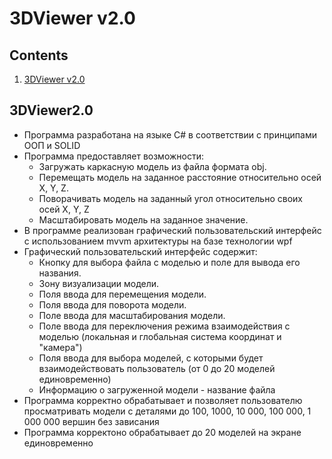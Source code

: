 # 3DViewer v2.0

## Contents

1. [3DViewer v2.0](#3dviewer2.0)
    
## 3DViewer2.0

- Программа разработана на языке C# в соответствии с принципами ООП и SOLID
- Программа предоставляет возможности:
    - Загружать каркасную модель из файла формата obj.
    - Перемещать модель на заданное расстояние относительно осей X, Y, Z.
    - Поворачивать модель на заданный угол относительно своих осей X, Y, Z
    - Масштабировать модель на заданное значение.
- В программе реализован графический пользовательский интерфейс с использованием mvvm архитектуры на базе технологии wpf 
- Графический пользовательский интерфейс содержит:
    - Кнопку для выбора файла с моделью и поле для вывода его названия.
    - Зону визуализации  модели.
    - Поля ввода для перемещения модели. 
    - Поля ввода для поворота модели. 
    - Поле ввода для масштабирования модели.  
    - Поле ввода для переключения режима взаимодействия с моделью (локальная и глобальная система координат и "камера")
    - Поля ввода для выбора моделей, с которыми будет взаимодействовать пользователь (от 0 до 20 моделей единовременно)
    - Информацию о загруженной модели - название файла
- Программа корректно обрабатывает и позволяет пользователю просматривать модели с деталями до 100, 1000, 10 000, 100 000, 1 000 000 вершин без зависания
- Программа корректоно обрабатывает до 20 моделей на экране единовременно
